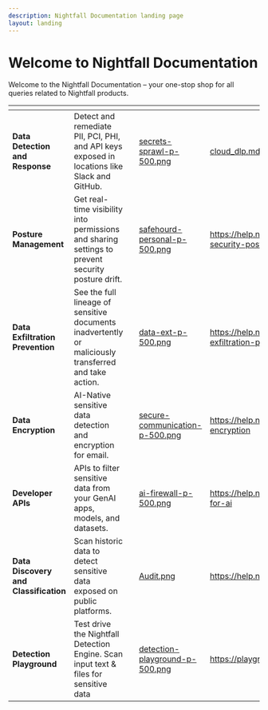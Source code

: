 ```yaml
---
description: Nightfall Documentation landing page
layout: landing
---
```


# Welcome to Nightfall Documentation

Welcome to the Nightfall Documentation – your one-stop shop for all queries related to Nightfall products.

<table data-view="cards"><thead><tr><th></th><th></th><th></th><th data-hidden data-card-cover data-type="files"></th><th data-hidden data-card-target data-type="content-ref"></th></tr></thead><tbody><tr><td><strong>Data Detection and Response</strong></td><td>Detect and remediate PII, PCI, PHI, and API keys exposed in locations like Slack and GitHub.</td><td></td><td><a href=".gitbook/assets/secrets-sprawl-p-500.png">secrets-sprawl-p-500.png</a></td><td><a href="nightfall_introduction/cloud_dlp.md">cloud_dlp.md</a></td></tr><tr><td><strong>Posture Management</strong></td><td>Get real-time visibility into permissions and sharing settings to prevent security posture drift. </td><td></td><td><a href=".gitbook/assets/safehourd-personal-p-500.png">safehourd-personal-p-500.png</a></td><td><a href="https://help.nightfall.ai/data-security-posture-management">https://help.nightfall.ai/data-security-posture-management</a></td></tr><tr><td><strong>Data Exfiltration Prevention</strong></td><td>See the full lineage of sensitive documents inadvertently or maliciously transferred and take action.</td><td></td><td><a href=".gitbook/assets/data-ext-p-500.png">data-ext-p-500.png</a></td><td><a href="https://help.nightfall.ai/data-exfiltration-prevention">https://help.nightfall.ai/data-exfiltration-prevention</a></td></tr><tr><td><strong>Data Encryption</strong> </td><td>AI-Native sensitive data detection and encryption for email.</td><td></td><td><a href=".gitbook/assets/secure-communication-p-500.png">secure-communication-p-500.png</a></td><td><a href="https://help.nightfall.ai/data-encryption">https://help.nightfall.ai/data-encryption</a></td></tr><tr><td><strong>Developer APIs</strong></td><td>APIs to filter sensitive data from your GenAI apps, models, and datasets.</td><td></td><td><a href=".gitbook/assets/ai-firewall-p-500.png">ai-firewall-p-500.png</a></td><td><a href="https://help.nightfall.ai/firewall-for-ai">https://help.nightfall.ai/firewall-for-ai</a></td></tr><tr><td><strong>Data Discovery and Classification</strong></td><td>Scan historic data to detect sensitive data exposed on public platforms.</td><td></td><td><a href=".gitbook/assets/Audit.png">Audit.png</a></td><td><a href="https://help.nightfall.ai/audit">https://help.nightfall.ai/audit</a></td></tr><tr><td><strong>Detection Playground</strong></td><td>Test drive the Nightfall Detection Engine. Scan input text &#x26; files for sensitive data</td><td></td><td><a href=".gitbook/assets/detection-playground-p-500.png">detection-playground-p-500.png</a></td><td><a href="https://playground.nightfall.ai/">https://playground.nightfall.ai/</a></td></tr></tbody></table>
